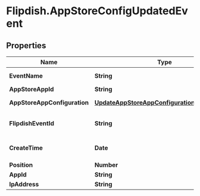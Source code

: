 # Flipdish.AppStoreConfigUpdatedEvent

## Properties
Name | Type | Description | Notes
------------ | ------------- | ------------- | -------------
**EventName** | **String** | The event name | [optional] 
**AppStoreAppId** | **String** | App Store Id | [optional] 
**AppStoreAppConfiguration** | [**UpdateAppStoreAppConfigurationWebhookDTO**](UpdateAppStoreAppConfigurationWebhookDTO.md) | App Configuration | [optional] 
**FlipdishEventId** | **String** | The identitfier of the event | [optional] 
**CreateTime** | **Date** | The time of creation of the event | [optional] 
**Position** | **Number** | Position | [optional] 
**AppId** | **String** | App id | [optional] 
**IpAddress** | **String** | Ip Address | [optional] 


